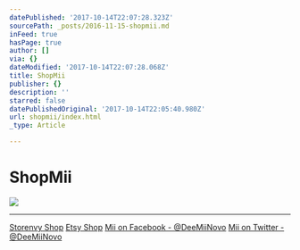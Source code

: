 ```yaml
---
datePublished: '2017-10-14T22:07:28.323Z'
sourcePath: _posts/2016-11-15-shopmii.md
inFeed: true
hasPage: true
author: []
via: {}
dateModified: '2017-10-14T22:07:28.068Z'
title: ShopMii
publisher: {}
description: ''
starred: false
datePublishedOriginal: '2017-10-14T22:05:40.980Z'
url: shopmii/index.html
_type: Article

---
```

# **ShopMii**
![](https://the-grid-user-content.s3-us-west-2.amazonaws.com/c68926f5-c100-44aa-b82c-6ad1ab8d1e1d.jpg)

---

[Storenvy Shop][0]
[Etsy Shop][1]
[Mii on Facebook - @DeeMiiNovo][2]
[Mii on Twitter - @DeeMiiNovo][3]

[0]: https://lgsignd.storenvy.com/
[1]: https://www.etsy.com/shop/lgsamicrafts/
[2]: https://www.facebook.com/DeeMiiNovo/
[3]: https://twitter.com/DeeMiiNovo/
